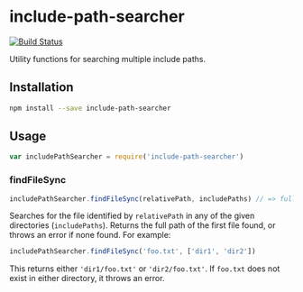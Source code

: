 # include-path-searcher

[![Build Status](https://travis-ci.org/joliss/node-include-path-searcher.png?branch=master)](https://travis-ci.org/joliss/node-include-path-searcher)

Utility functions for searching multiple include paths.

## Installation

```bash
npm install --save include-path-searcher
```

## Usage

```js
var includePathSearcher = require('include-path-searcher')
```

### findFileSync

```js
includePathSearcher.findFileSync(relativePath, includePaths) // => fullPath
```

Searches for the file identified by `relativePath` in any of the given
directories (`includePaths`). Returns the full path of the first file found,
or throws an error if none found. For example:

```js
includePathSearcher.findFileSync('foo.txt', ['dir1', 'dir2'])
```

This returns either `'dir1/foo.txt'` or `'dir2/foo.txt'`. If `foo.txt` does
not exist in either directory, it throws an error.
